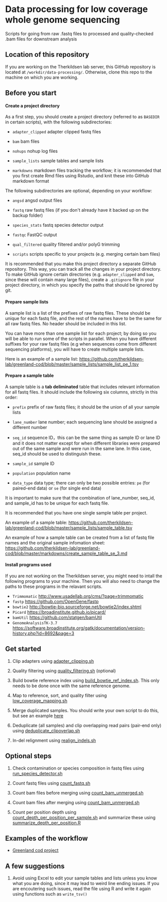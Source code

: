 # Data processing for low coverage whole genome sequencing 

Scripts for going from raw .fastq files to processed and quality-checked .bam files for downstream analysis

## Location of this repository

If you are working on the Therkildsen lab server, this GitHub repository is located at `/workdir/data-processing/`. Otherwise, clone this repo to the machine on which you are working. 

## Before you start

#### Create a project directory

As a first step, you should create a project directory (referred to as `BASEDIR` in certain scripts), with the following subdirectories:

  * `adapter_clipped` adapter clipped fastq files
  
  * `bam` bam files
  
  * `nohups` nohup log files
  
  * `sample_lists` sample tables and sample lists
   
  * `markdowns` markdown files tracking the workflow; it is recommended that you first create Rmd files using Rstudio, and knit these into GitHub markdown format

The following subdirectories are optional, depending on your workflow:

  * `angsd` angsd output files
  
  * `fastq` raw fastq files (if you don't already have it backed up on the backup folder)
  
  * `species_stats` fastq species detector output
  
  * `fastqc` FastQC output
  
  * `qual_filtered` quality filtered and/or polyG trimming
    
  * `scripts` scripts specific to your projects (e.g. merging certain bam files)

It is recommended that you make this project directory a separate GitHub repository. This way, you can track all the changes in your project directory. To make GitHub ignore certain directories (e.g. `adapter_clipped` and `bam`, since these will contain many large files), create a `.gitignore` file in your project directory, in which you specify the paths that should be ignored by git. 

#### Prepare sample lists

A sample list is a list of the prefixes of raw fastq files. These should be unique for each fastq file, and the rest of the names have to be the same for all raw fastq files. No header should be included in this list. 

You can have more than one sample list for each project; by doing so you will be able to run some of the scripts in parallel. When you have different suffixes for your raw fastq files (e.g when sequences come from different sequencing platforms), you will have to create multiple sample lists. 

Here is an example of a sample list: https://github.com/therkildsen-lab/greenland-cod/blob/master/sample_lists/sample_list_pe_1.tsv

#### Prepare a sample table

A sample table is a **tab deliminated** table that includes relevant information for all fastq files. It should include the following six columns, strictly in this order:

  * `prefix` prefix of raw fastq files; it should be the union of all your sample lists
  
  * `lane_number` lane number; each sequencing lane should be assigned a different number
  
  * `seq_id` sequence ID，this can be the same thing as sample ID or lane ID and it does not matter except for when different libraries were prepared out of the same sample and were run in the same lane. In this case, seq_id should be used to distinguish these.
  
  * `sample_id` sample ID
  
  * `population` population name
  
  * `data_type` data type; there can only be two possible entries: `pe` (for paired-end data) or `se` (for single end data)

It is important to make sure that the combination of lane_number, seq_id, and sample_id has to be unique for each fastq file. 

It is recommended that you have one single sample table per project. 

An example of a sample table: https://github.com/therkildsen-lab/greenland-cod/blob/master/sample_lists/sample_table.tsv

An example of how a sample table can be created from a list of fastq file names and the original sample infomation sheet: https://github.com/therkildsen-lab/greenland-cod/blob/master/markdowns/create_sample_table_se_3.md

#### Install programs used

If you are not working on the Therkildsen server, you might need to intall the following programs to your machine. Then you will also need to change the paths to these programs in the relavant scripts. 
 
 * `Trimmomatic` http://www.usadellab.org/cms/?page=trimmomatic
 * `fastp` https://github.com/OpenGene/fastp 
 * `bowtie2` http://bowtie-bio.sourceforge.net/bowtie2/index.shtml
 * `Picard` https://broadinstitute.github.io/picard/
 * `bamUtil` https://github.com/statgen/bamUtil
 * `GenomeAnalysisTK-3.7` https://software.broadinstitute.org/gatk/documentation/version-history.php?id=8692&page=3
 
## Get started

1. Clip adapters using [adapter_clipping.sh](https://github.com/therkildsen-lab/data-processing/blob/master/scripts/adapter_clipping.sh)

2. Quality filtering using [quality_filtering.sh](https://github.com/therkildsen-lab/data-processing/blob/master/scripts/quality_filtering.sh) (optional)

3. Build bowtie reference index using [build_bowtie_ref_index.sh](https://github.com/therkildsen-lab/data-processing/blob/master/scripts/build_bowtie_ref_index.sh). This only needs to be done once with the same reference genome.

4. Map to reference, sort, and quality filter using [low_coverage_mapping.sh](https://github.com/therkildsen-lab/data-processing/blob/master/scripts/low_coverage_mapping.sh)

5. Merge duplicated samples. You should write your own script to do this, but see an example [here](https://github.com/therkildsen-lab/greenland-cod/blob/master/markdowns/data_processing.md)

6. Deduplicate (all samples) and clip overlapping read pairs (pair-end only) using [deduplicate_clipoverlap.sh](https://github.com/therkildsen-lab/data-processing/blob/master/scripts/deduplicate_clipoverlap.sh)

7. In-del relignment using [realign_indels.sh](https://github.com/therkildsen-lab/data-processing/blob/master/scripts/realign_indels.sh)

## Optional steps

1. Check contamination or species composition in fastq files using [run_species_detector.sh](https://github.com/therkildsen-lab/data-processing/blob/master/scripts/run_species_detector.sh)

2. Count fastq files using [count_fastq.sh](https://github.com/therkildsen-lab/data-processing/blob/master/scripts/count_fastq.sh)

3. Count bam files before merging using [count_bam_unmerged.sh](https://github.com/therkildsen-lab/data-processing/blob/master/scripts/count_bam_unmerged.sh)

4. Count bam files after merging using [count_bam_unmerged.sh](https://github.com/therkildsen-lab/data-processing/blob/master/scripts/count_bam_merged.sh)

5. Count per position depth using [count_depth_per_position_per_sample.sh](https://github.com/therkildsen-lab/data-processing/blob/master/scripts/count_depth_per_position_per_sample.sh) and summarize these using [summarize_depth_per_position.R](https://github.com/therkildsen-lab/data-processing/blob/master/scripts/summarize_depth_per_position.R)

## Examples of the workflow

 * [Greenland cod project](https://github.com/therkildsen-lab/greenland-cod/blob/master/markdowns/data_processing.md)

## A few suggestions

1. Avoid using Excel to edit your sample tables and lists unless you know what you are doing, since it may lead to weird line ending issues. If you are encoutering such issues, read the file using R and write it again using functions such as `write_tsv()`
